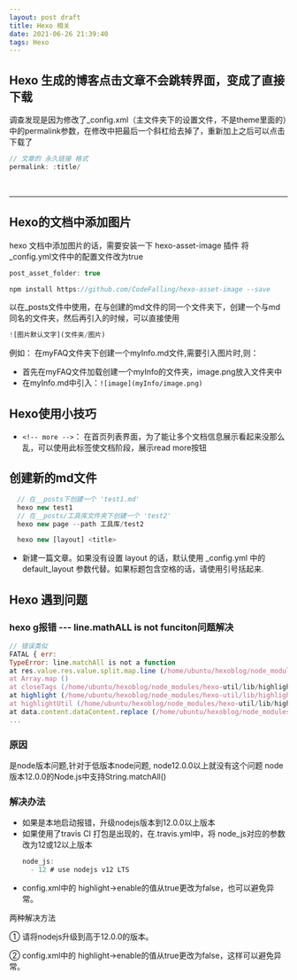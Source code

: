 ```yaml
---
layout: post draft
title: Hexo 相关
date: 2021-06-26 21:39:40
tags: Hexo 
---
```



##  Hexo 生成的博客点击文章不会跳转界面，变成了直接下载
调查发现是因为修改了_config.xml（主文件夹下的设置文件，不是theme里面的）中的permalink参数，在修改中把最后一个斜杠给去掉了，重新加上之后可以点击下载了

```js
// 文章的 永久链接 格式 
permalink: :title/
```

<br/>

---

<!-- more -->

## Hexo的文档中添加图片

hexo 文档中添加图片的话，需要安装一下 hexo-asset-image 插件
将_config.yml文件中的配置文件改为true
```js
post_asset_folder: true
```
```js
npm install https://github.com/CodeFalling/hexo-asset-image --save
```
以在_posts文件中使用，在与创建的md文件的同一个文件夹下，创建一个与md同名的文件夹，然后再引入的时候，可以直接使用
```js
![图片默认文字](文件夹/图片)
```
例如：
在myFAQ文件夹下创建一个myInfo.md文件,需要引入图片时,则：
- 首先在myFAQ文件加载创建一个myInfo的文件夹，image.png放入文件夹中
- 在myInfo.md中引入：``` ![image](myInfo/image.png)  ```

## Hexo使用小技巧

- `<!-- more -->`： 在首页列表界面，为了能让多个文档信息展示看起来没那么乱，可以使用此标签使文档阶段，展示read more按钮

## 创建新的md文件
```js
  // 在__posts下创建一个 'test1.md'
  hexo new test1
  // 在__posts/工具库文件夹下创建一个 'test2'
  hexo new page --path 工具库/test2
```

```js
  hexo new [layout] <title>
```
- 新建一篇文章。如果没有设置 layout 的话，默认使用 _config.yml 中的 default_layout 参数代替。如果标题包含空格的话，请使用引号括起来.




## Hexo 遇到问题

###  hexo g报错  ---   line.mathALL is not funciton问题解决
```js
// 错误类似
FATAL { err:
TypeError: line.matchAll is not a function
at res.value.res.value.split.map.line (/home/ubuntu/hexoblog/node_modules/hexo-util/lib/highlight.js:128:26)
at Array.map ()
at closeTags (/home/ubuntu/hexoblog/node_modules/hexo-util/lib/highlight.js:126:37)
at highlight (/home/ubuntu/hexoblog/node_modules/hexo-util/lib/highlight.js:119:10)
at highlightUtil (/home/ubuntu/hexoblog/node_modules/hexo-util/lib/highlight.js:23:16)
at data.content.dataContent.replace (/home/ubuntu/hexoblog/node_modules/hexo/lib/plugins/filter/before_post_render/backtick_code_block.js:92:17)
...
```


### 原因
  是node版本问题,针对于低版本node问题, node12.0.0以上就没有这个问题
  node版本12.0.0的Node.js中支持String.matchAll()

### 解决办法 
- 如果是本地启动报错，升级nodejs版本到12.0.0以上版本
- 如果使用了travis CI 打包是出现的，在.travis.yml中，将 node_js对应的参数改为12或12以上版本
  ```js
  node_js:
    - 12 # use nodejs v12 LTS
  ```
- config.xml中的 highlight->enable的值从true更改为false，也可以避免异常。

两种解决方法

① 请将nodejs升级到高于12.0.0的版本。

② config.xml中的 highlight->enable的值从true更改为false，这样可以避免异常。

